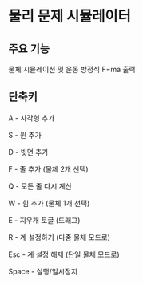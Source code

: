 # 물리 문제 시뮬레이터
## 주요 기능
물체 시뮬레이션 및 운동 방정식 F=ma 출력

## 단축키
A - 사각형 추가

S - 원 추가

D - 빗면 추가

F - 줄 추가 (물체 2개 선택)

Q - 모든 줄 다시 계산

W - 힘 추가 (물체 1개 선택)

E - 지우개 토글 (드래그)

R - 계 설정하기 (다중 물체 모드로)

Esc - 계 설정 해제 (단일 물체 모드로)

Space - 실행/일시정지

